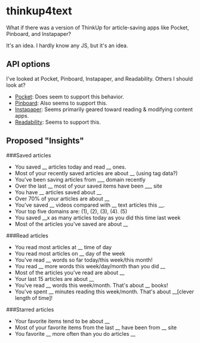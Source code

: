 # thinkup4text
What if there was a version of ThinkUp for article-saving apps like Pocket, Pinboard, and Instapaper?

It's an idea. I hardly know any JS, but it's an idea. 

## API options
I've looked at Pocket, Pinboard, Instapaper, and Readability. Others I should look at?
* [Pocket](http://getpocket.com/developer/docs/v3/retrieve): Does seem to support this behavior.
* [Pinboard](https://pinboard.in/api): Also seems to support this.
* [Instapaper](https://www.instapaper.com/api/full): Seems primarily geared toward reading & modifying content apps.
* [Readability](https://readability.com/developers/api/reader): Seems to support this.

## Proposed "Insights"

###Saved articles
* You saved __ articles today and read __ ones. 
* Most of your recently saved articles are about __ (using tag data?)
* You’ve been saving articles from ___ domain recently
* Over the last __ most of your saved items have been ___ site
* You have __ articles saved about __
* Over 70% of your articles are about __
* You’ve saved __ videos compared with __ text articles this __.
* Your top five domains are: (1), (2), (3), (4). (5)
* You saved __x as many articles today as you did this time last week 
* Most of the articles you've saved are about __

###Read articles
* You read most articles at __ time of day
* You read most articles on __ day of the week
* You've read __ words so far today/this week/this month!
* You read __ more words this week/day/month than you did __
* Most of the articles you've read are about __
* Your last 15 articles are about __
* You've read __ words this week/month. That's about __ books!
* You've spent __ minutes reading this week/month. That's about __[clever length of time]!

###Starred articles
* Your favorite items tend to be about __
* Most of your favorite items from the last __ have been from __ site
* You favorite __ more often than you do articles __



